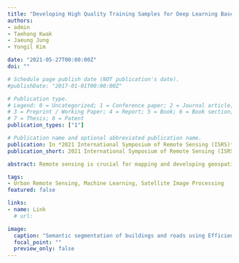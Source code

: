```yaml
---
title: "Developing High Quality Training Samples for Deep Learning Based Local Climate Classification in Korea"
authors:
- admin
- Taehong Kwak
- Jaeung Jung
- Yongil Kim

date: "2021-05-27T00:00:00Z"
doi: ""

# Schedule page publish date (NOT publication's date).
#publishDate: "2017-01-01T00:00:00Z"

# Publication type.
# Legend: 0 = Uncategorized; 1 = Conference paper; 2 = Journal article;
# 3 = Preprint / Working Paper; 4 = Report; 5 = Book; 6 = Book section;
# 7 = Thesis; 8 = Patent
publication_types: ["1"]

# Publication name and optional abbreviated publication name.
publication: In *2021 International Symposium of Remote Sensing (ISRS)*
publication_short: 2021 International Symposium of Remote Sensing (ISRS) (Online)

abstract: Remote sensing is crucial for mapping and developing geospatial information of inaccessible areas. In particular, supervised classification or semantic segmentation of very high resolution (VHR) satellite images are used to extract key features such as buildings, roads, vegetation, and water bodies, but these methods are limited by the need for ground truth data, which is physically unobtainable for remotely located areas. To address this limitation, OpenStreetMap (OSM) data can provide ground truth labels that can be modified for use in VHR satellite images. In this study, Geoeye-1 VHR satellite imagery and refined OSM labels were acquired in urban regions situated in Pyeongyang, North Korea and are integrated into a feature pyramid network-based segmentation model with a pre-trained EfficientNet-B1 backbone. Building and road extraction yielded an F1-score of 0.8806 and 0.9580, respectively. Building and road segmentation results are combined with vegetation and waterbody features from spectral index thresholding to map four fundamental spatial data that are crucial for the development and updating of geospatial information in inaccessible urban areas.

tags:
- Urban Remote Sensing, Machine Learning, Satellite Image Processing
featured: false

links:
- name: Link
  # url:

image:
  caption: "Semantic segmentation of buildings and roads using Efficient-UNet"
  focal_point: ""
  preview_only: false
---
```

